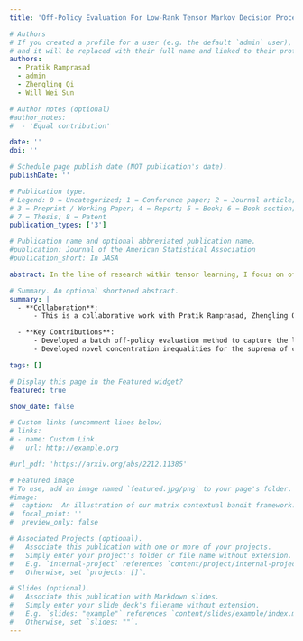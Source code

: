 ```yaml
---
title: 'Off-Policy Evaluation For Low-Rank Tensor Markov Decision Processes.'

# Authors
# If you created a profile for a user (e.g. the default `admin` user), write the username (folder name) here
# and it will be replaced with their full name and linked to their profile.
authors:
  - Pratik Ramprasad
  - admin
  - Zhengling Qi
  - Will Wei Sun

# Author notes (optional)
#author_notes:
#  - 'Equal contribution'

date: ''
doi: ''

# Schedule page publish date (NOT publication's date).
publishDate: ''

# Publication type.
# Legend: 0 = Uncategorized; 1 = Conference paper; 2 = Journal article;
# 3 = Preprint / Working Paper; 4 = Report; 5 = Book; 6 = Book section;
# 7 = Thesis; 8 = Patent
publication_types: ['3']

# Publication name and optional abbreviated publication name.
#publication: Journal of the American Statistical Association
#publication_short: In JASA

abstract: In the line of research within tensor learning, I focus on off-policy evaluation through the introduction of a tensor MDP framework. This framework is particularly capable of capturing the dynamics of sequential decision-making processes when the state-action features are represented as tensors. Using tensor features in their original form as inputs—for instance, in neuro-imaging—preserves critical spatial information that could be diminished or lost when the data is simplistically converted into vector covariates for application in traditional modeling approaches. When the Q function can be approximated using a tensor parameter with a low-rank structure, we develop a method for estimating this low-rank tensor within the evolution of sequential decision-making processes}. Theoretical guarantees are established for our proposed estimation algorithm, laying the foundation for the pioneering integration of tensor methodologies into the RL setting.

# Summary. An optional shortened abstract.
summary: |
  - **Collaboration**:
      - This is a collaborative work with Pratik Ramprasad, Zhengling Qi, and Will Wei Sun. To be submitted to JASA (Journal of the American Statistical Association), manuscript available upon request.

  - **Key Contributions**:
      - Developed a batch off-policy evaluation method to capture the low-rank structure in the tensor param- eter for the state-action value Q function.
      - Developed novel concentration inequalities for the suprema of certain matrix-valued empirical processes under Markovian noise.

tags: []

# Display this page in the Featured widget?
featured: true

show_date: false

# Custom links (uncomment lines below)
# links:
# - name: Custom Link
#   url: http://example.org

#url_pdf: 'https://arxiv.org/abs/2212.11385'

# Featured image
# To use, add an image named `featured.jpg/png` to your page's folder.
#image:
#  caption: 'An illustration of our matrix contextual bandit framework.'
#  focal_point: ''
#  preview_only: false

# Associated Projects (optional).
#   Associate this publication with one or more of your projects.
#   Simply enter your project's folder or file name without extension.
#   E.g. `internal-project` references `content/project/internal-project/index.md`.
#   Otherwise, set `projects: []`.

# Slides (optional).
#   Associate this publication with Markdown slides.
#   Simply enter your slide deck's filename without extension.
#   E.g. `slides: "example"` references `content/slides/example/index.md`.
#   Otherwise, set `slides: ""`.
---
```


